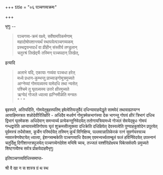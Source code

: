 +++
title = "०६ पञ्चगव्यक्रमः"

+++

भृगुः --

> पञ्चगव्य-क्रमं वक्ष्ये, सर्वेषामपिकर्मणाम्  
महादोषोपशान्त्यर्थं स्थापयेत्पञ्चगव्यकम्  
प्रस्थद्वयन्तदर्धं वा व्रीहीन् संस्तीर्य तण्डुलान्  
चतुरश्रं लिखेद्दर्भैः तस्मिन् पञ्चपदान् लिखेत्, 

इत्यादि 

> अलाभे यदि, एकायाः गव्यंवा पञ्चधा हरेत्  
मध्ये प्रधान-कुम्भन्तु प्राच्याङ्गोमूत्रमुच्यते  
आग्नेय्यां गोमयन्न्यस्य यामेदधि तथा न्यसेत्  
पश्चिमे तु घृतन्न्यस्य उत्तरे क्षीरमुच्यते  
ऋग्वेदं गोजले ध्यात्वा ह्यग्निमीळेति मन्त्रतः  
"
'
"

बृहस्पते, अतियदिति, गोमयेतुबृहस्पतिम् इषेत्वेतियजुर्वेदं दधिन्यावाहयेद्धृते सामवेदं तथावाह्याप्यग्न आयाहिमस्त्रतः शन्नोदेवीरितिक्षीरे - अधिदैव मधर्वणं गोमूत्रमेकभागंस्या देक भागन्तु गोपयं क्षीरं त्रिभागं दधिच द्विभागं घृतमेकशः अधिदेवान् समभ्यर्च्य प्रत्येकन्तुनिवेदयेत् ततोगायत्रियामध्ये गोजलं सेवयेद्बुधः गोमयं गन्धद्वारेति आप्यायस्वेतिगोपयः घृतं शुक्रमसीत्युक्त्वा दधिक्रेति दधिक्षिपेत् देवस्यत्वेति पुण्याहकुशोदेन प्रपूरयेत् पूर्वमस्त्रं तधैवोक्ता, कूर्चेन परिमर्दयेत् तस्मिन् कूर्चं विनिक्षिप्य, पल्लवान्नालिकेरकं रत्नं सुवर्णयस्त्रञ्च नववस्त्रेणवेष्टयेत् ध्यात्वा, ईशन्त्र्यम्बकेति पञ्चगव्याधि दैवतम् एवमभ्यर्च्यताम्बूलं फलं हविर्निवेदयेत् उपस्नानं चतुर्दिक्षु दिगीशान्तत्रपूजयेत् पञ्चगव्येनदेवेश मभिषि च्यच, तज्जलं यश्शीरेप्रोक्ष्यच पिबेत्सर्वपापैः प्रमुच्यते शिष्टगव्यैश्च सर्वत्र प्रोक्षयेदाहवैभृगुः 

इतिपञ्चगव्यविधिस्समाप्त- 

श्री वै खा न स शास्त्र ग्रं थ स्थ 
